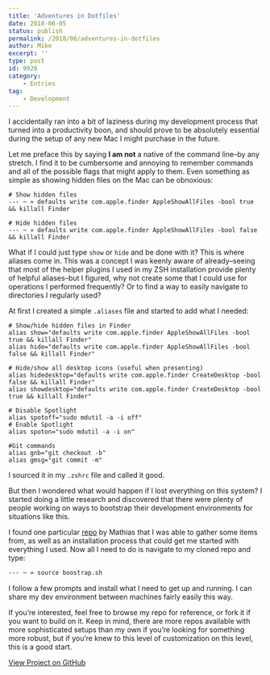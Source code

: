 ```yaml
---
title: 'Adventures in Dotfiles'
date: 2018-06-05
status: publish
permalink: /2018/06/adventures-in-dotfiles
author: Mike
excerpt: ''
type: post
id: 9928
category:
    - Entries
tag:
    - Development
---
```

I accidentally ran into a bit of laziness during my development process that turned into a productivity boon, and should prove to be absolutely essential during the setup of any new Mac I might purchase in the future.

Let me preface this by saying **I am not** a native of the command line–by any stretch. I find it to be cumbersome and annoying to remember commands and all of the possible flags that might apply to them. Even something as simple as showing hidden files on the Mac can be obnoxious:

```bash[terminal]
# Show hidden files
--- ~ » defaults write com.apple.finder AppleShowAllFiles -bool true && killall Finder

# Hide hidden files
--- ~ » defaults write com.apple.finder AppleShowAllFiles -bool false && killall Finder
```

What if I could just type `show` or `hide` and be done with it? This is where aliases come in. This was a concept I was keenly aware of already–seeing that most of the helper plugins I used in my ZSH installation provide plenty of helpful aliases–but I figured, why not create some that I could use for operations I performed frequently? Or to find a way to easily navigate to directories I regularly used?

At first I created a simple `.aliases` file and started to add what I needed:

```bash[.aliases]
# Show/hide hidden files in Finder
alias show="defaults write com.apple.finder AppleShowAllFiles -bool true && killall Finder"
alias hide="defaults write com.apple.finder AppleShowAllFiles -bool false && killall Finder"

# Hide/show all desktop icons (useful when presenting)
alias hidedesktop="defaults write com.apple.finder CreateDesktop -bool false && killall Finder"
alias showdesktop="defaults write com.apple.finder CreateDesktop -bool true && killall Finder"

# Disable Spotlight
alias spotoff="sudo mdutil -a -i off"
# Enable Spotlight
alias spoton="sudo mdutil -a -i on"

#Git commands
alias gnb="git checkout -b"
alias gmsg="git commit -m"
```

I sourced it in my `.zshrc` file and called it good.

But then I wondered what would happen if I lost everything on this system? I started doing a little research and discovered that there were plenty of people working on ways to bootstrap their development environments for situations like this.

I found one particular [repo](https://github.com/mathiasbynens/dotfiles) by Mathias that I was able to gather some items from, as well as an installation process that could get me started with everything I used. Now all I need to do is navigate to my cloned repo and type:

```bash
--- ~ » source boostrap.sh
```

I follow a few prompts and install what I need to get up and running. I can share my dev environment between machines fairly easily this way.

If you’re interested, feel free to browse my repo for reference, or fork it if you want to build on it. Keep in mind, there are more repos available with more sophisticated setups than my own if you’re looking for something more robust, but if you’re knew to this level of customization on this level, this is a good start.

[View Project on GitHub](https://github.com/mikemattner/macos-system-setup)